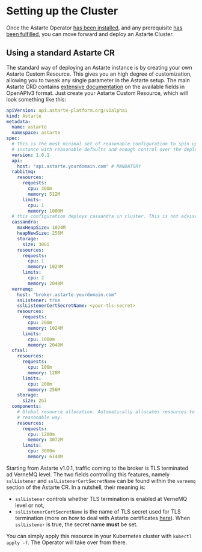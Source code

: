 # Setting up the Cluster

Once the Astarte Operator [has been installed](030-installation_kubernetes.html), and any prerequisite
[has been fulfilled](020-prerequisites.html), you can move forward and deploy an Astarte Cluster.

## Using a standard Astarte CR

The standard way of deploying an Astarte instance is by creating your own Astarte Custom Resource.
This gives you an high degree of customization, allowing you to tweak any single parameter in the
Astarte setup. The main Astarte CRD contains [extensive
documentation](https://github.com/astarte-platform/astarte-kubernetes-operator/blob/v1.0.1/config/crd/bases/api.astarte-platform.org_astartes.yaml)
on the available fields in OpenAPIv3 format. Just create your Astarte Custom Resource, which will
look something like this:

```yaml
apiVersion: api.astarte-platform.org/v1alpha1
kind: Astarte
metadata:
  name: astarte
  namespace: astarte
spec:
  # This is the most minimal set of reasonable configuration to spin up an Astarte
  # instance with reasonable defaults and enough control over the deployment.
  version: 1.0.1
  api:
    host: "api.astarte.yourdomain.com" # MANDATORY
  rabbitmq:
    resources:
      requests:
        cpu: 300m
        memory: 512M
      limits:
        cpu: 1
        memory: 1000M
  # this configuration deploys cassandra in cluster. This is not advised for production environments
  cassandra:
    maxHeapSize: 1024M
    heapNewSize: 256M
    storage:
      size: 30Gi
    resources:
      requests:
        cpu: 1
        memory: 1024M
      limits:
        cpu: 2
        memory: 2048M
  vernemq:
    host: "broker.astarte.yourdomain.com"
    ssListener: true
    sslListenerCertSecretName: <your-tls-secret>
    resources:
      requests:
        cpu: 200m
        memory: 1024M
      limits:
        cpu: 1000m
        memory: 2048M
  cfssl:
    resources:
      requests:
        cpu: 100m
        memory: 128M
      limits:
        cpu: 200m
        memory: 256M
    storage:
      size: 2Gi
  components:
    # Global resource allocation. Automatically allocates resources to components weighted in a
    # reasonable way.
    resources:
      requests:
        cpu: 1200m
        memory: 3072M
      limits:
        cpu: 3000m
        memory: 6144M
```

Starting from Astarte v1.0.1, traffic coming to the broker is TLS terminated ad VerneMQ level. The
two fields controlling this features, namely `sslListener` and `sslListenerCertSecretName` can be
found within the `vernemq` section of the Astarte CR. In a nutshell, their meaning is:
- `sslListener` controls whether TLS termination is enabled at VerneMQ level or not,
- `sslListenerCertSecretName` is the name of TLS secret used for TLS termination (more on how to
  deal with Astarte certificates [here](050-handling_certificates.html)). When `sslListener` is
  true, the secret name **must** be set.

You can simply apply this resource in your Kubernetes cluster with `kubectl apply -f`. The Operator
will take over from there.
